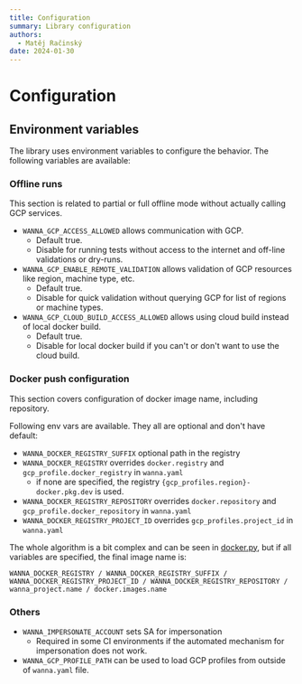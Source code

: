 ```yaml
---
title: Configuration
summary: Library configuration
authors:
  - Matěj Račinský
date: 2024-01-30
---
```


# Configuration

## Environment variables

The library uses environment variables to configure the behavior. The following variables are available:

### Offline runs

This section is related to partial or full offline mode without actually calling GCP services.

- `WANNA_GCP_ACCESS_ALLOWED` allows communication with GCP. 
  - Default true.
  - Disable for running tests without access to the internet and off-line validations or dry-runs.
- `WANNA_GCP_ENABLE_REMOTE_VALIDATION` allows validation of GCP resources like region, machine type, etc.
  - Default true.
  - Disable for quick validation without querying GCP for list of regions or machine types.
- `WANNA_GCP_CLOUD_BUILD_ACCESS_ALLOWED` allows using cloud build instead of local docker build.
  - Default true.
  - Disable for local docker build if you can't or don't want to use the cloud build.

### Docker push configuration

This section covers configuration of docker image name, including repository.

Following env vars are available. They all are optional and don't have default:

- `WANNA_DOCKER_REGISTRY_SUFFIX` optional path in the registry
- `WANNA_DOCKER_REGISTRY` overrides `docker.registry` and `gcp_profile.docker_registry` in `wanna.yaml`
  - if none are specified, the registry `{gcp_profiles.region}-docker.pkg.dev` is used.
- `WANNA_DOCKER_REGISTRY_REPOSITORY` overrides `docker.repository` and `gcp_profile.docker_repository` in `wanna.yaml`
- `WANNA_DOCKER_REGISTRY_PROJECT_ID` overrides `gcp_profiles.project_id` in `wanna.yaml`

The whole algorithm is a bit complex and can be seen in [docker.py](https://github.com/avast/wanna-ml/blob/master/src/wanna/core/services/docker.py),
but if all variables are specified, the final image name is:
```
WANNA_DOCKER_REGISTRY / WANNA_DOCKER_REGISTRY_SUFFIX / WANNA_DOCKER_REGISTRY_PROJECT_ID / WANNA_DOCKER_REGISTRY_REPOSITORY / wanna_project.name / docker.images.name
```

### Others


- `WANNA_IMPERSONATE_ACCOUNT` sets SA for impersonation
  - Required in some CI environments if the automated mechanism for impersonation does not work.
- `WANNA_GCP_PROFILE_PATH` can be used to load GCP profiles from outside of `wanna.yaml` file.
